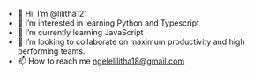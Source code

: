 - 👋 Hi, I’m @lilitha121
- 👀 I’m interested in learning Python and Typescript 
- 🌱 I’m currently learning JavaScript 
- 💞️ I’m looking to collaborate on maximum productivity and high performing teams.
- 📫 How to reach me ngelelilitha18@gmail.com

<!---
lilitha121/lilitha121 is a ✨ special ✨ repository because its `README.md` (this file) appears on your GitHub profile.
You can click the Preview link to take a look at your changes.
--->
